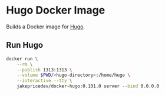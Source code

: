 # Hugo Docker Image

Builds a Docker image for [Hugo](https://gohugo.io/).

## Run Hugo

```sh
docker run \
    --rm \
    --publish 1313:1313 \
    --volume $PWD/<hugo-directory>:/home/hugo \
    --interactive --tty \
    jakepricedev/docker-hugo:0.101.0 server --bind 0.0.0.0
```

